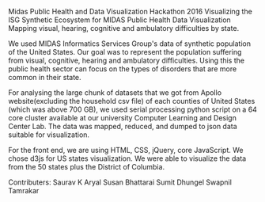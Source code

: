 Midas Public Health and Data Visualization Hackathon 2016
Visualizing the ISG Synthetic Ecosystem for MIDAS Public Health Data Visualization Mapping visual, hearing, cognitive and ambulatory difficulties by state.

We used MIDAS Informatics Services Group's data of synthetic population of the United States. Our goal was to represent the population suffering from visual, cognitive, hearing and ambulatory difficulties. Using this the public health sector can focus on the types of disorders that are more common in their state.

For analysing the large chunk of datasets that we got from Apollo website(excluding the household csv file) of each counties of United States (which was above 700 GB), we used serial processing python script on a 64 core cluster available at our university Computer Learning and Design Center Lab. The data was mapped, reduced, and dumped to json data suitable for visualization.

For the front end, we are using HTML, CSS, jQuery, core JavaScript. We chose d3js for US states visualization. We were able to visualize the data from the 50 states plus the District of Columbia.

Contributers: Saurav K Aryal Susan Bhattarai Sumit Dhungel Swapnil Tamrakar
